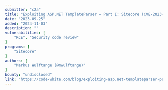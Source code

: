 ```yaml
---
submitter: "c2a"
title: "Exploiting ASP.NET TemplateParser — Part I: Sitecore (CVE-2023-35813)"
date: "2023-09-25"
added: "2024-11-03"
description: ""
vulnerabilities: [
    "RCE", "Security code review"
]
programs: [
    "Sitecore"
]
authors: [
    "Markus Wulftange (@mwulftange)"
]
bounty: "undisclosed"
link: "https://code-white.com/blog/exploiting-asp.net-templateparser-part-1/"
---
```




